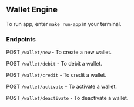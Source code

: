 ## Wallet Engine

To run app, enter  `make run-app` in your terminal.

### Endpoints

POST `/wallet/new`  - To create a new wallet.

POST `/wallet/debit`  - To debit a wallet.

POST `/wallet/credit`  - To credit a wallet.

POST `/wallet/activate`  - To activate a wallet.

POST `/wallet/deactivate` - To deactivate a wallet.